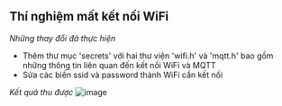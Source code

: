 **Thí nghiệm mất kết nối WiFi**
------------------------
*Những thay đổi đã thực hiện*
* Thêm thư mục 'secrets' với hai thư viện 'wifi.h' và 'mqtt.h' bao gồm những thông tin liên quan đến kết nối WiFi và MQTT
* Sửa các biến ssid và password thành WiFi cần kết nối

*Kết quả thu được*
![image](WiFi_Disconnect/Screenshot(525).png)
